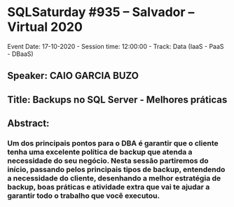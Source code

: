 # SQLSaturday #935 – Salvador – Virtual 2020
Event Date: 17-10-2020 - Session time: 12:00:00 - Track: Data (IaaS - PaaS - DBaaS)
## Speaker: CAIO GARCIA BUZO
## Title: Backups no SQL Server - Melhores práticas
## Abstract:
### Um dos principais pontos para o DBA é garantir que o cliente tenha uma excelente política de backup que atenda a necessidade do seu negócio. Nesta sessão partiremos do início, passando pelos principais tipos de backup, entendendo a necessidade do cliente, desenhando a melhor estratégia de backup, boas práticas e atividade extra que vai te ajudar a garantir todo o trabalho que você executou.
